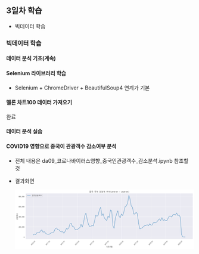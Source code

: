 ## 3일차 학습
- 빅데이터 학습

### 빅데이터 학습

#### 데이터 분석 기초(계속)

#### Selenium 라이브러리 학습
- Selenium + ChromeDriver + BeautifulSoup4 연계가 기본

#### 멜론 차트100 데이터 가져오기
완료

#### 데이터 분석 실습

#### COVID19 영향으로 중국이 관광객수 감소여부 분석
- 전체 내용은 da09_코로나바이러스영향_중국인관광객수_감소분석.ipynb 참조할 것
- 결과화면

    ![중국관광객](https://raw.githubusercontent.com/YoonChanWo0/bigdata-analysis-2024/main/images/ba005.png)